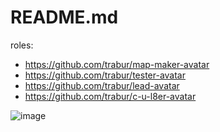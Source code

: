 README.md
========

roles:
- https://github.com/trabur/map-maker-avatar
- https://github.com/trabur/tester-avatar
- https://github.com/trabur/lead-avatar
- https://github.com/trabur/c-u-l8er-avatar

 ![image](https://raw.githubusercontent.com/trabur/c-u-l8er-avatar/master/c-u-l8er-avatar.png)
